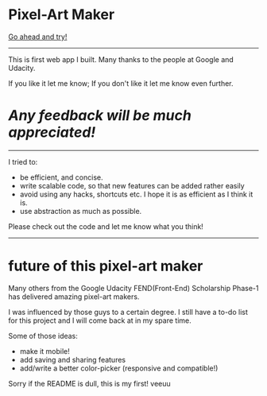# Pixel-Art Maker

<a href="https://captbobo.github.io/pixel-art-maker/">Go ahead and try! </a>



---------- 

This is first web app I built. Many thanks to the people at Google and Udacity. 

If you like it let me know; If you don't like it let me know even further. 

# <em>Any feedback will be much appreciated!</em>

----------

I tried to:
- be efficient, and concise.
- write scalable code, so that new features can be added rather easily
- avoid using any hacks, shortcuts etc. I hope it is as efficient as I think it is.
- use abstraction as much as possible.

Please check out the code and let me know what you think!

---------
# future of this pixel-art maker

Many others from the Google Udacity FEND(Front-End) Scholarship Phase-1 has delivered amazing pixel-art makers. 

I was influenced by those guys to a certain degree. I still have a to-do list for this project and I will come back at in my spare time. 

Some of those ideas:

- make it mobile! 
- add saving and sharing features
- add/write a better color-picker (responsive and compatible!)

Sorry if the README is dull, this is my first! veeuu
